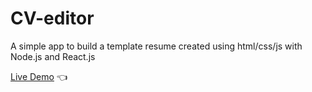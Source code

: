 # CV-editor
A simple app to build a template resume created using html/css/js with Node.js and React.js

[Live Demo](https://jarrett0203.github.io/cv-project/) :point_left:
